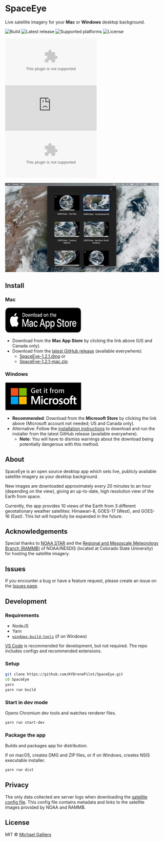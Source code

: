 # SpaceEye

Live satellite imagery for your **Mac** or **Windows** desktop background.

![Build](https://github.com/KYDronePilot/SpaceEye/workflows/Build/badge.svg)
![Latest release](https://img.shields.io/github/v/release/KYDronePilot/SpaceEye?label=latest%20release)
![Supported platforms](https://img.shields.io/badge/platforms-macOS%20%7C%20Windows-lightgrey)
![License](https://img.shields.io/github/license/KYDronePilot/SpaceEye)

![Latest Mac ZIP downloads](https://img.shields.io/github/downloads/KYDronePilot/SpaceEye/latest/SpaceEye-1.2.1-mac.zip)
![Latest Mac DMG downloads](https://img.shields.io/github/downloads/KYDronePilot/SpaceEye/latest/SpaceEye-1.2.1.dmg)
![Latest Windows downloads](https://img.shields.io/github/downloads/KYDronePilot/SpaceEye/latest/SpaceEye-Setup-1.2.1.exe)

![App running on macOS](docs/img/macos_menubar.jpg)

## Install

### Mac

<a href="https://apps.apple.com/us/app/spaceeye-satellite-wallpaper/id1539851747?mt=12&amp;itsct=apps_box&amp;itscg=30200" style="display: inline-block; overflow: hidden; border-top-left-radius: 13px; border-top-right-radius: 13px; border-bottom-right-radius: 13px; border-bottom-left-radius: 13px; width: 250px; height: 83px;"><img src="docs/img/mas_badge_black.svg" alt="Download on the Mac App Store" style="border-top-left-radius: 13px; border-top-right-radius: 13px; border-bottom-right-radius: 13px; border-bottom-left-radius: 13px; width: 250px; height: 83px;" width="250px" height="83px"></a>

- Download from the **Mac App Store** by clicking the link above (US and Canada
  only).
- Download from the [latest GitHub
  release](https://github.com/KYDronePilot/SpaceEye/releases/latest)
  (available everywhere):
  - [SpaceEye-1.2.1.dmg](https://github.com/KYDronePilot/SpaceEye/releases/download/v1.2.1/SpaceEye-1.2.1.dmg)
    or
  - [SpaceEye-1.2.1-mac.zip](https://github.com/KYDronePilot/SpaceEye/releases/download/v1.2.1/SpaceEye-1.2.1-mac.zip)

### Windows

<a href="//www.microsoft.com/store/apps/9NF3WZ8TT6MN?cid=storebadge&ocid=badge"><img src="docs/img/ms_badge_large.png" alt="Download from the Microsoft Store" width="250px" height="92px"/></a>

- **Recommended**: Download from the **Microsoft Store** by clicking the link
  above (Microsoft account not needed; US and Canada only).
- Alternative: Follow the [installation
  instructions](https://github.com/KYDronePilot/SpaceEye/wiki/Installing-on-Windows)
  to download and run the installer from the latest GitHub release (available
  everywhere).
  - **Note**: You will have to dismiss warnings about the download being
    potentially dangerous with this method.

## About

SpaceEye is an open source desktop app which sets live, publicly available
satellite imagery as your desktop background.

New images are downloaded approximately every 20 minutes to an hour (depending
on the view), giving an up-to-date, high resolution view of the Earth from
space.

Currently, the app provides 10 views of the Earth from 3 different geostationary
weather satellites: Himawari-8, GOES-17 (West), and GOES-16 (East). This list
will hopefully be expanded in the future.

## Acknowledgements

Special thanks to [NOAA STAR](https://www.star.nesdis.noaa.gov/star/index.php)
and the [Regional and Mesoscale Meteorology Branch
(RAMMB)](http://rammb.cira.colostate.edu) of NOAA/NESDIS (located at Colorado
State University) for hosting the satellite imagery.

## Issues

If you encounter a bug or have a feature request, please create an issue on the
[Issues page](https://github.com/KYDronePilot/SpaceEye/issues).

## Development

### Requirements

- NodeJS
- Yarn
- [`windows-build-tools`](https://www.npmjs.com/package/windows-build-tools) (if
  on Windows)

[VS Code](https://code.visualstudio.com) is recommended for development, but not
required. The repo includes configs and recommended extensions.

### Setup

```bash
git clone https://github.com/KYDronePilot/SpaceEye.git
cd SpaceEye
yarn
yarn run build
```

### Start in dev mode

Opens Chromium dev tools and watches renderer files.

```bash
yarn run start-dev
```

### Package the app

Builds and packages app for distribution.

If on macOS, creates DMG and ZIP files, or if on Windows, creates NSIS
executable installer.

```bash
yarn run dist
```

## Privacy

The only data collected are server logs when downloading the [satellite config
file](https://spaceeye-satellite-configs.s3.us-east-2.amazonaws.com/1.0.1/config.json).
This config file contains metadata and links to the satellite images provided by
NOAA and RAMMB.

## License

MIT © [Michael Galliers](https://github.com/KYDronePilot)
